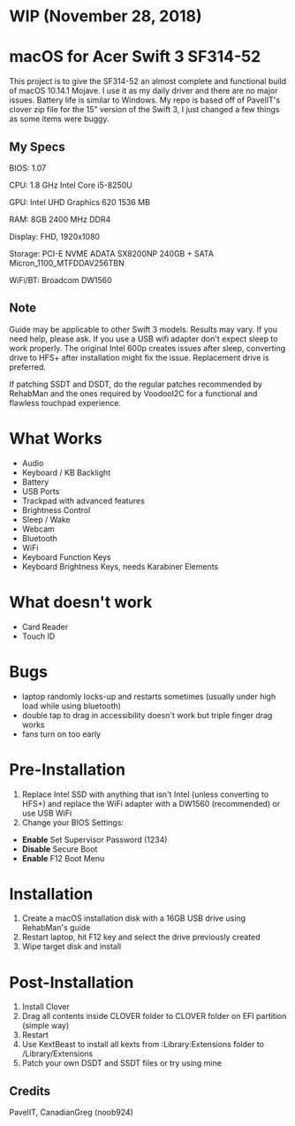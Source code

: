 # WIP (November 28, 2018)
# macOS for Acer Swift 3 SF314-52 
This project is to give the SF314-52 an almost complete and functional build of macOS 10.14.1 Mojave. I use it as my daily driver and there are no major issues. Battery life is similar to Windows. My repo is based off of PavelIT's clover zip file for the 15" version of the Swift 3, I just changed a few things as some items were buggy.

## My Specs
BIOS: 1.07

CPU: 1.8 GHz Intel Core i5-8250U

GPU: Intel UHD Graphics 620 1536 MB

RAM: 8GB 2400 MHz DDR4 

Display: FHD, 1920x1080

Storage: PCI-E NVME ADATA SX8200NP 240GB + SATA Micron_1100_MTFDDAV256TBN

WiFi/BT: Broadcom DW1560

## Note
Guide may be applicable to other Swift 3 models. Results may vary. If you need help, please ask.
If you use a USB wifi adapter don't expect sleep to work properly.
The original Intel 600p creates issues after sleep, converting drive to HFS+ after installation might fix the issue. Replacement drive is preferred.

If patching SSDT and DSDT, do the regular patches recommended by RehabMan and the ones required by VoodooI2C for a functional and flawless touchpad experience.

# What Works
- Audio
- Keyboard / KB Backlight
- Battery
- USB Ports
- Trackpad with advanced features
- Brightness Control
- Sleep / Wake
- Webcam
- Bluetooth
- WiFi
- Keyboard Function Keys
- Keyboard Brightness Keys, needs Karabiner Elements

# What doesn't work
- Card Reader
- Touch ID

# Bugs
- laptop randomly locks-up and restarts sometimes (usually under high load while using bluetooth)
- double tap to drag in accessibility doesn't work but triple finger drag works
- fans turn on too early

# Pre-Installation
1. Replace Intel SSD with anything that isn't Intel (unless converting to HFS+) and replace the WiFi adapter with a DW1560 (recommended) or use USB WiFi
2. Change your BIOS Settings: 
  - **Enable** Set Supervisor Password (1234)
  - **Disable** Secure Boot
  - **Enable** F12 Boot Menu 
  
# Installation
1. Create a macOS installation disk with a 16GB USB drive using RehabMan's guide
2. Restart laptop, hit F12 key and select the drive previously created
3. Wipe target disk and install

# Post-Installation
1. Install Clover
2. Drag all contents inside CLOVER folder to CLOVER folder on EFI partition (simple way)
3. Restart
4. Use KextBeast to install all kexts from :Library:Extensions folder to /Library/Extensions
5. Patch your own DSDT and SSDT files or try using mine

## Credits
PavelIT, CanadianGreg (noob924)
